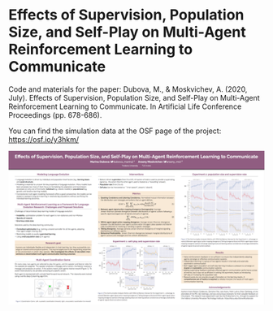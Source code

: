 # Effects of Supervision, Population Size, and Self-Play on Multi-Agent Reinforcement Learning to Communicate

Code and materials for the paper: Dubova, M., & Moskvichev, A. (2020, July). Effects of Supervision, Population Size, and Self-Play on Multi-Agent Reinforcement Learning to Communicate. In Artificial Life Conference Proceedings (pp. 678-686).

You can find the simulation data at the OSF page of the project: https://osf.io/y3hkm/

![Poster](https://github.com/blinodelka/Multi-Agent-Communication-Learning/blob/master/poster.png)
